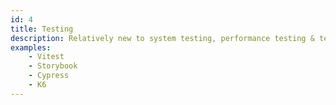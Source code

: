 ```yaml
---
id: 4
title: Testing
description: Relatively new to system testing, performance testing & test driven development.
examples:
    - Vitest
    - Storybook
    - Cypress
    - K6
---
```

